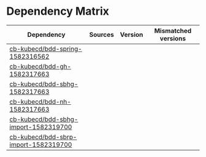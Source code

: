 # Dependency Matrix

Dependency | Sources | Version | Mismatched versions
---------- | ------- | ------- | -------------------
[cb-kubecd/bdd-spring-1582316562](https://github.com/cb-kubecd/bdd-spring-1582316562.git) |  | []() | 
[cb-kubecd/bdd-gh-1582317663](https://github.com/cb-kubecd/bdd-gh-1582317663.git) |  | []() | 
[cb-kubecd/bdd-sbhg-1582317663](https://github.com/cb-kubecd/bdd-sbhg-1582317663.git) |  | []() | 
[cb-kubecd/bdd-nh-1582317663](https://github.com/cb-kubecd/bdd-nh-1582317663.git) |  | []() | 
[cb-kubecd/bdd-sbhg-import-1582319700](https://github.com/cb-kubecd/bdd-sbhg-import-1582319700.git) |  | []() | 
[cb-kubecd/bdd-sbrp-import-1582319700](https://github.com/cb-kubecd/bdd-sbrp-import-1582319700.git) |  | []() | 
